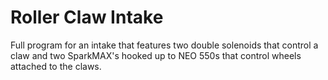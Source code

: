 # Roller Claw Intake

Full program for an intake that features two double solenoids that control a claw and two SparkMAX's hooked up to NEO 550s that control wheels attached to the claws.
